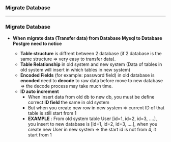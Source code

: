 ### Migrate Database

-------------

### Migrate Database

* **When migrate data (Transfer data) from Database Mysql to Database Postgre need to notice**

  * **Table structure** is diffrent between 2 database (if 2 database is the same structure => very easy to transfer data).
  * **Table Relationship** in old system and new system (Data of tables in old system will insert in which tables in new system)
  * **Encoded Fields** (for example: password field) in old database is **encoded** need to **decode** to raw data before move to new database => the decode process may take much time.
  * **ID auto increment**
    * When insert data from old db to new db, you must be define correct **ID field** the same in old system
    * But when you create new row in new system => current ID of that table is still start from 1
    * **EXAMPLE** : From old system table User [id=1, id=2, id=3, ....], you insert to new database is [id=1, id=2, id=3, ....], when you create new User in new system => the start id is not from 4, it start from 1

